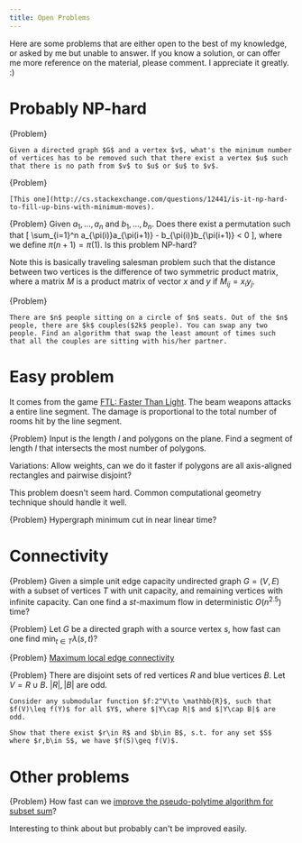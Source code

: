 ```yaml
---
title: Open Problems
---
```


Here are some problems that are either open to the best of my knowledge, or asked by me but unable to answer. If you know a solution, or can offer me more reference on the material, please comment. I appreciate it greatly. :)

# Probably NP-hard

{Problem}

    Given a directed graph $G$ and a vertex $v$, what's the minimum number of vertices has to be removed such that there exist a vertex $u$ such that there is no path from $v$ to $u$ or $u$ to $v$.

{Problem}

    [This one](http://cs.stackexchange.com/questions/12441/is-it-np-hard-to-fill-up-bins-with-minimum-moves).

{Problem}
    Given $a_1,\ldots,a_n$ and $b_1,\ldots,b_n$. Does there exist a permutation such that
    \[ 
    \sum_{i=1}^n a_{\pi(i)}a_{\pi(i+1)} - b_{\pi(i)}b_{\pi(i+1)} < 0
    \], where we define $\pi(n+1)=\pi(1)$.
    Is this problem NP-hard?

Note this is basically traveling salesman problem such that the distance between two vertices is the difference of two symmetric product matrix, where a matrix $M$ is a product matrix of vector $x$ and $y$ if $M_{ij}=x_iy_j$.

{Problem}

    There are $n$ people sitting on a circle of $n$ seats. Out of the $n$ people, there are $k$ couples($2k$ people). You can swap any two people. Find an algorithm that swap the least amount of times such that all the couples are sitting with his/her partner.

# Easy problem

It comes from the game [FTL: Faster Than Light](http://www.ftlgame.com/). The beam weapons attacks a entire line segment. The damage is proportional to the total number of rooms hit by the line segment. 

{Problem}
    Input is the length $l$ and polygons on the plane. Find a segment of length $l$ that intersects the most number of polygons.

Variations: Allow weights, can we do it faster if polygons are all axis-aligned rectangles and pairwise disjoint?

This problem doesn't seem hard. Common computational geometry technique should handle it well. 

{Problem}
    Hypergraph minimum cut in near linear time?

# Connectivity

{Problem}
    Given a simple unit edge capacity undirected graph $G=(V,E)$ with a subset of vertices $T$ with unit capacity, and remaining vertices with infinite capacity. Can one find a $st$-maximum flow in deterministic $O(n^{2.5})$ time?

{Problem}
    Let $G$ be a directed graph with a source vertex $s$, how fast can one find $\min_{t\in T} \lambda(s,t)$? 

{Problem}
    [Maximum local edge connectivity](http://cstheory.stackexchange.com/questions/25531/maximum-local-edge-connectivity)

{Problem}
    There are disjoint sets of red vertices $R$ and blue vertices $B$. Let $V=R\cup B$. $|R|,|B|$ are odd.

    Consider any submodular function $f:2^V\to \mathbb{R}$, such that $f(V)\leq f(Y)$ for all $Y$, where $|Y\cap R|$ and $|Y\cap B|$ are odd.

    Show that there exist $r\in R$ and $b\in B$, s.t. for any set $S$ where $r,b\in S$, we have $f(S)\geq f(V)$.
    
# Other problems

{Problem}
    How fast can we [improve the pseudo-polytime algorithm for subset sum](http://cstheory.stackexchange.com/questions/21533/faster-pseudo-polynomial-time-algorithm-for-subset-sum)? 

Interesting to think about but probably can't be improved easily.

